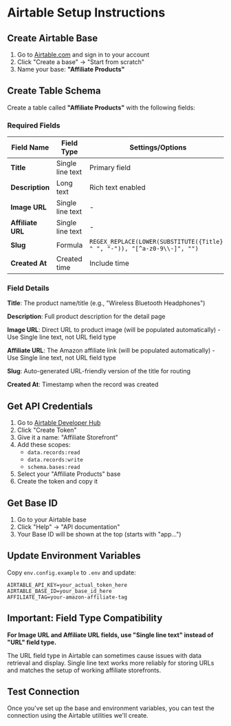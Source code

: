 # Airtable Setup Instructions

## Create Airtable Base

1. Go to [Airtable.com](https://airtable.com) and sign in to your account
2. Click "Create a base" → "Start from scratch"
3. Name your base: **"Affiliate Products"**

## Create Table Schema

Create a table called **"Affiliate Products"** with the following fields:

### Required Fields

| Field Name    | Field Type       | Settings/Options |
|---------------|------------------|------------------|
| **Title**     | Single line text | Primary field    |
| **Description** | Long text      | Rich text enabled |
| **Image URL** | Single line text | -                |
| **Affiliate URL** | Single line text | -                |
| **Slug**      | Formula         | `REGEX_REPLACE(LOWER(SUBSTITUTE({Title}, " ", "-")), "[^a-z0-9\\-]", "")` |
| **Created At** | Created time    | Include time     |

### Field Details

**Title**: The product name/title (e.g., "Wireless Bluetooth Headphones")

**Description**: Full product description for the detail page

**Image URL**: Direct URL to product image (will be populated automatically) - Use Single line text, not URL field type

**Affiliate URL**: The Amazon affiliate link (will be populated automatically) - Use Single line text, not URL field type

**Slug**: Auto-generated URL-friendly version of the title for routing

**Created At**: Timestamp when the record was created

## Get API Credentials

1. Go to [Airtable Developer Hub](https://airtable.com/developers)
2. Click "Create Token" 
3. Give it a name: "Affiliate Storefront"
4. Add these scopes:
   - `data.records:read`
   - `data.records:write`
   - `schema.bases:read`
5. Select your "Affiliate Products" base
6. Create the token and copy it

## Get Base ID

1. Go to your Airtable base
2. Click "Help" → "API documentation"
3. Your Base ID will be shown at the top (starts with "app...")

## Update Environment Variables

Copy `env.config.example` to `.env` and update:

```
AIRTABLE_API_KEY=your_actual_token_here
AIRTABLE_BASE_ID=your_base_id_here
AFFILIATE_TAG=your-amazon-affiliate-tag
```

## Important: Field Type Compatibility

**For Image URL and Affiliate URL fields, use "Single line text" instead of "URL" field type.** 

The URL field type in Airtable can sometimes cause issues with data retrieval and display. Single line text works more reliably for storing URLs and matches the setup of working affiliate storefronts.

## Test Connection

Once you've set up the base and environment variables, you can test the connection using the Airtable utilities we'll create. 